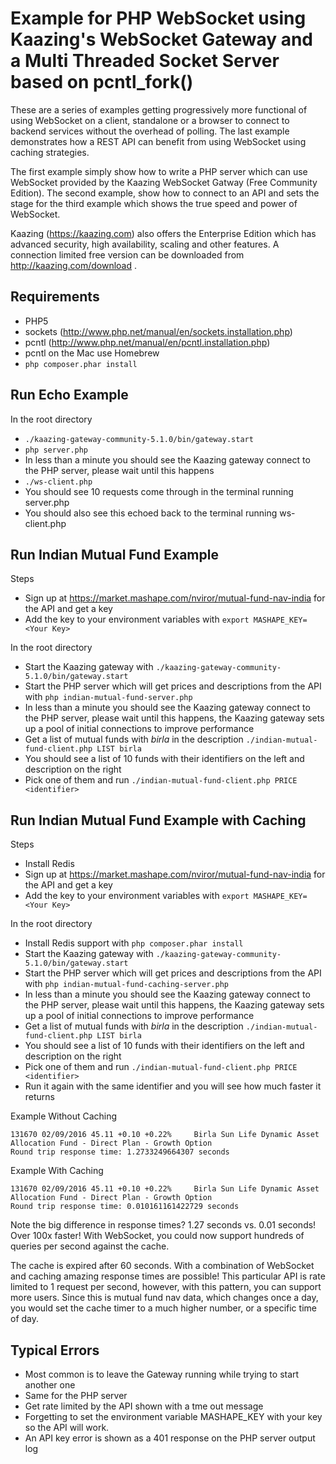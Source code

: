 Example for PHP WebSocket using Kaazing's WebSocket Gateway and a Multi Threaded Socket Server based on pcntl_fork()
====================

These are a series of examples getting progressively more functional of using WebSocket on a client, standalone or a browser to connect to backend services without the overhead of polling. The last example demonstrates how a REST API can benefit from using WebSocket using caching strategies.

The first example simply show how to write a PHP server which can use WebSocket provided by the Kaazing WebSocket Gatway (Free Community Edition). The second example, show how to connect to an API and sets the stage for the third example which shows the true speed and power of WebSocket.

Kaazing (https://kaazing.com) also offers the Enterprise Edition which has advanced security, high availability, scaling and other features. A connection limited free version can be downloaded from http://kaazing.com/download .

Requirements
---------------------
* PHP5	
* sockets (http://www.php.net/manual/en/sockets.installation.php)
* pcntl (http://www.php.net/manual/en/pcntl.installation.php)
* pcntl on the Mac use Homebrew
* `php composer.phar install`

Run Echo Example
---------------------
In the root directory
* `./kaazing-gateway-community-5.1.0/bin/gateway.start` 
* `php server.php`
* In less than a minute you should see the Kaazing gateway connect to the PHP server, please wait until this happens
* `./ws-client.php`
* You should see 10 requests come through in the terminal running server.php
* You should also see this echoed back to the terminal running ws-client.php

Run Indian Mutual Fund Example
------------------------------
Steps
* Sign up at https://market.mashape.com/nviror/mutual-fund-nav-india for the API and get a key
* Add the key to your environment variables with `export MASHAPE_KEY=<Your Key>`

In the root directory
* Start the Kaazing gateway with `./kaazing-gateway-community-5.1.0/bin/gateway.start` 
* Start the PHP server which will get prices and descriptions from the API with `php indian-mutual-fund-server.php`
* In less than a minute you should see the Kaazing gateway connect to the PHP server, please wait until this happens, the Kaazing gateway sets up a pool of initial connections to improve performance
* Get a list of mutual funds with *birla* in the description `./indian-mutual-fund-client.php LIST birla`
* You should see a list of 10 funds with their identifiers on the left and description on the right
* Pick one of them and run `./indian-mutual-fund-client.php PRICE <identifier>`

Run Indian Mutual Fund Example with Caching
-------------------------------------------
Steps
* Install Redis
* Sign up at https://market.mashape.com/nviror/mutual-fund-nav-india for the API and get a key
* Add the key to your environment variables with `export MASHAPE_KEY=<Your Key>`

In the root directory
* Install Redis support with `php composer.phar install`
* Start the Kaazing gateway with `./kaazing-gateway-community-5.1.0/bin/gateway.start` 
* Start the PHP server which will get prices and descriptions from the API with `php indian-mutual-fund-caching-server.php`
* In less than a minute you should see the Kaazing gateway connect to the PHP server, please wait until this happens, the Kaazing gateway sets up a pool of initial connections to improve performance
* Get a list of mutual funds with *birla* in the description `./indian-mutual-fund-client.php LIST birla`
* You should see a list of 10 funds with their identifiers on the left and description on the right
* Pick one of them and run `./indian-mutual-fund-client.php PRICE <identifier>`
* Run it again with the same identifier and you will see how much faster it returns

Example Without Caching
```
131670 02/09/2016 45.11 +0.10 +0.22%     Birla Sun Life Dynamic Asset Allocation Fund - Direct Plan - Growth Option
Round trip response time: 1.2733249664307 seconds
```
Example With Caching
```
131670 02/09/2016 45.11 +0.10 +0.22%     Birla Sun Life Dynamic Asset Allocation Fund - Direct Plan - Growth Option
Round trip response time: 0.010161161422729 seconds
```

Note the big difference in response times? 1.27 seconds vs. 0.01 seconds! Over 100x faster! With WebSocket, you could now support hundreds of queries per second against the cache.

The cache is expired after 60 seconds. With a combination of WebSocket and caching amazing response times are possible! This particular API is rate limited to 1 request per second, however, with this pattern, you can support more users. Since this is mutual fund nav data, which changes once a day, you would set the cache timer to a much higher number, or a specific time of day.

Typical Errors
--------------
* Most common is to leave the Gateway running while trying to start another one
* Same for the PHP server
* Get rate limited by the API shown with a tme out message
* Forgetting to set the environment variable MASHAPE_KEY with your key so the API will work.
* An API key error is shown as a 401 response on the PHP server output log
